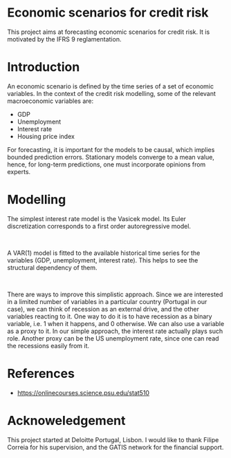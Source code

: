 # Economic scenarios for credit risk #
This project aims at forecasting economic scenarios for credit risk. 
It is motivated by the IFRS 9 reglamentation. 

# Introduction #
An economic scenario is defined by the time series of a set of economic variables.
In the context of the credit risk modelling, some of the relevant macroeconomic variables are:
* GDP <br />
* Unemployment <br />
* Interest rate <br />
* Housing price index <br />

For forecasting, it is important for the models to be causal, which implies bounded prediction errors.
Stationary models converge to a mean value, hence, for long-term predictions, one must incorporate opinions from experts.

# Modelling #
The simplest interest rate model is the Vasicek model. 
Its Euler discretization corresponds to a first order autoregressive model. 

<br />

A VAR(1) model is fitted to the available historical time series for the variables (GDP, unemployment, interest rate). 
This helps to see the structural dependency of them.

<br />

There are ways to improve this simplistic approach.
Since we are interested in a limited number of variables in a particular country (Portugal in our case), 
we can think of recession as an external drive, and the other variables reacting to it.
One way to do it is to have recession as a binary variable, i.e. 1 when it happens, and 0 otherwise.
We can also use a variable as a proxy to it. In our simple approach, the interest rate actually plays such role.
Another proxy can be the US unemployment rate, since one can read the recessions easily from it.



# References #
* https://onlinecourses.science.psu.edu/stat510 <br />


# Acknoweledgement #
This project started at Deloitte Portugal, Lisbon.
I would like to thank Filipe Correia for his supervision, 
and the GATIS network for the financial support.
